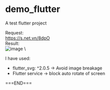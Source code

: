 # demo_flutter

A test flutter project 

Request: \
 https://s.net.vn/8dpO  \
Result: \
 ![image](https://user-images.githubusercontent.com/74346303/232017339-0e36e301-a4ad-4c65-895f-2cfbfe4d7272.png)  \
 
 I have used:  
  + flutter_svg: ^2.0.5 -> Avoid image breakage
  + Flutter service -> block auto rotate of screen 

===END===
  
